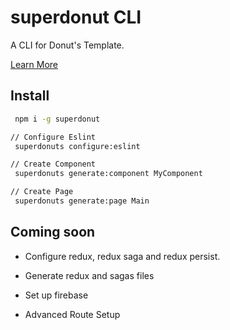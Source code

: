 # superdonut CLI

A CLI for Donut's Template.

[Learn More](https://github.com/heybrunoandrade/react-donuts-template)

## Install

```bash
 npm i -g superdonut
```

```bash
// Configure Eslint
 superdonuts configure:eslint

// Create Component
 superdonuts generate:component MyComponent

// Create Page
 superdonuts generate:page Main

```

## Coming soon

- Configure redux, redux saga and redux persist.

- Generate redux and sagas files

- Set up firebase

- Advanced Route Setup
